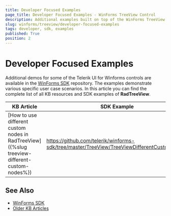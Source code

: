 ```yaml
---
title: Developer Focused Examples
page_title: Developer Focused Examples - WinForms TreeView Control
description: Additional examples built on top of the WinForms TreeView control.
slug: winforms/treeview/developer-focused-examples
tags: developer, sdk, examples
published: True
position: 2
---
```


# Developer Focused Examples

Additional demos for some of the Telerik UI for Winforms controls are available in the [WinForms SDK](https://github.com/telerik/winforms-sdk) repository. The examples demonstrate various specific user case scenarios. In this article you can find the complete list of all KB resources and SDK examples of **RadTreeView**.

|KB Article|SDK Example|
|------|------|
|[How to use different custom nodes in RadTreeView]({%slug treeview-different-custom-nodes%})|https://github.com/telerik/winforms-sdk/tree/master/TreeView/TreeViewDifferentCustomNodes|
 

## See Also

* [WinForms SDK](https://github.com/telerik/winforms-sdk)
* [Older KB Articles](https://www.telerik.com/support/kb/winforms/gridview)